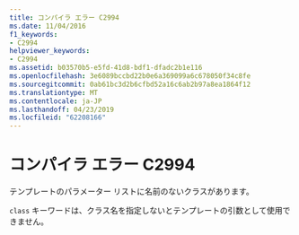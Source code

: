 ```yaml
---
title: コンパイラ エラー C2994
ms.date: 11/04/2016
f1_keywords:
- C2994
helpviewer_keywords:
- C2994
ms.assetid: b03570b5-e5fd-41d8-bdf1-dfadc2b1e116
ms.openlocfilehash: 3e6089bccbd22b0e6a369099a6c678050f34c8fe
ms.sourcegitcommit: 0ab61bc3d2b6cfbd52a16c6ab2b97a8ea1864f12
ms.translationtype: MT
ms.contentlocale: ja-JP
ms.lasthandoff: 04/23/2019
ms.locfileid: "62208166"
---
```

# <a name="compiler-error-c2994"></a>コンパイラ エラー C2994

テンプレートのパラメーター リストに名前のないクラスがあります。

`class` キーワードは、クラス名を指定しないとテンプレートの引数として使用できません。